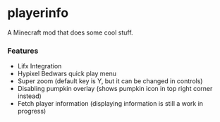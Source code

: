 # playerinfo
A Minecraft mod that does some cool stuff.

### Features
* Lifx Integration
* Hypixel Bedwars quick play menu
* Super zoom (default key is Y, but it can be changed in controls)
* Disabling pumpkin overlay (shows pumpkin icon in top right corner instead)
* Fetch player information (displaying information is still a work in progress)
